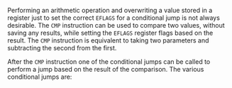 Performing an arithmetic operation and overwriting a value stored in a register just to set the correct `EFLAGS` for a conditional jump is not always desirable. The `CMP` instruction can be used to compare two values, without saving any results, while setting the `EFLAGS` register flags based on the result. The `CMP` instruction is equivalent to taking two parameters and subtracting the second from the first.

After the `CMP` instruction one of the conditional jumps can be called to perform a jump based on the result of the comparison. The various conditional jumps are:

